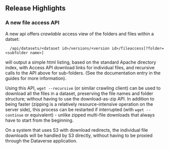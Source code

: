 ## Release Highlights

### A new file access API

A new api offers *crawlable* access view of the folders and files within a datset:

```
  /api/datasets/<dataset id>/versions/<version id>/fileaccess[?folder=<subfolder name>]
```

will output a simple html listing, based on the standard Apache
directory index, with Access API download links for individual files,
and recursive calls to the API above for sub-folders. (See the
documentation entry in the guides for more information).

Using this API, ``wget --recursive`` (or similar crawling client) can
be used to download all the files in a dataset, preserving the file
names and folder structure; without having to use the download-as-zip
API. In addition to being faster (zipping is a relatively
resource-intensive operation on the server side), this process can be
restarted if interrupted (with ``wget --continue`` or equivalent) -
unlike zipped multi-file downloads that always have to start from the
beginning.

On a system that uses S3 with download redirects, the individual file
downloads will be handled by S3 directly, without having to be proxied
through the Dataverse application.


